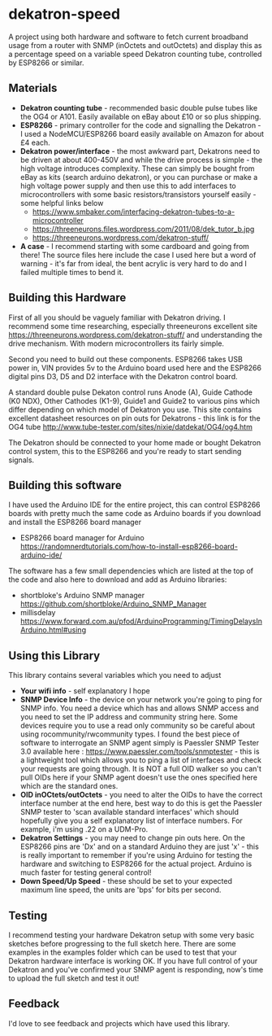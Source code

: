 # dekatron-speed

A project using both hardware and software to fetch current broadband usage from a router with SNMP (inOctets and outOctets) and display this as a percentage speed on a variable speed Dekatron counting tube, controlled by ESP8266 or similar.

## Materials
* **Dekatron counting tube** - recommended basic double pulse tubes like the OG4 or A101. Easily available on eBay about £10 or so plus shipping.
* **ESP8266** - primary controller for the code and signalling the Dekatron - I used a NodeMCU/ESP8266 board easily available on Amazon for about £4 each.
* **Dekatron power/interface** - the most awkward part, Dekatrons need to be driven at about 400-450V and while the drive process is simple - the high voltage introduces complexity. These can simply be bought from eBay as kits (search arduino dekatron), or you can purchase or make a high voltage power supply and then use this to add interfaces to microcontrollers with some basic resistors/transistors yourself easily - some helpful links below
  * https://www.smbaker.com/interfacing-dekatron-tubes-to-a-microcontroller
  * https://threeneurons.files.wordpress.com/2011/08/dek_tutor_b.jpg
  * https://threeneurons.wordpress.com/dekatron-stuff/
* **A case** - I recommend starting with some cardboard and going from there! The source files here include the case I used here but a word of warning - it's far from ideal, the bent acrylic is very hard to do and I failed multiple times to bend it.

## Building this Hardware
First of all you should be vaguely familiar with Dekatron driving. I recommend some time researching, especially threeneurons excellent site https://threeneurons.wordpress.com/dekatron-stuff/ and understanding the drive mechanism. With modern microcontrollers its fairly simple.

Second you need to build out these components. ESP8266 takes USB power in, VIN provides 5v to the Arduino board used here and the ESP8266 digital pins D3, D5 and D2 interface with the Dekatron control board.

A standard double pulse Dekaton control runs Anode (A), Guide Cathode (K0 NDX), Other Cathodes (K1-9), Guide1 and Guide2 to various pins which differ depending on which model of Dekatron you use. This site contains excellent datasheet resources on pin outs for Dekatrons - this link is for the OG4 tube http://www.tube-tester.com/sites/nixie/datdekat/OG4/og4.htm

The Dekatron should be connected to your home made or bought Dekatron control system, this to the ESP8266 and you're ready to start sending signals.

## Building this software
I have used the Arduino IDE for the entire project, this can control ESP8266 boards with pretty much the same code as Arduino boards if you download and install the ESP8266 board manager
* ESP8266 board manager for Arduino https://randomnerdtutorials.com/how-to-install-esp8266-board-arduino-ide/

The software has a few small dependencies which are listed at the top of the code and also here to download and add as Arduino libraries:
* shortbloke's Arduino SNMP manager https://github.com/shortbloke/Arduino_SNMP_Manager
* millisdelay https://www.forward.com.au/pfod/ArduinoProgramming/TimingDelaysInArduino.html#using

## Using this Library
This library contains several variables which you need to adjust
* **Your wifi info** - self explanatory I hope
* **SNMP Device Info** - the device on your network you're going to ping for SNMP info. You need a device which has and allows SNMP access and you need to set the IP address and community string here. Some devices require you to use a read only community so be careful about using rocommunity/rwcommunity types. I found the best piece of software to interrogate an SNMP agent simply is Paessler SNMP Tester 3.0 available here : https://www.paessler.com/tools/snmptester - this is a lightweight tool which allows you to ping a list of interfaces and check your requests are going through. It is NOT a full OID walker so you can't pull OIDs here if your SNMP agent doesn't use the ones specified here which are the standard ones.
* **OID inOCtets/outOctets** - you need to alter the OIDs to have the correct interface number at the end here, best way to do this is get the Paessler SNMP tester to 'scan available standard interfaces' which should hopefully give you a self explanatory list of interface numbers. For example, i'm using .22 on a UDM-Pro.
* **Dekatron Settings** - you may need to change pin outs here. On the ESP8266 pins are 'Dx' and on a standard Arduino they are just 'x' - this is really important to remember if you're using Arduino for testing the hardware and switching to ESP8266 for the actual project. Arduino is much faster for testing general control!
* **Down Speed/Up Speed** - these should be set to your expected maximum line speed, the units are 'bps' for bits per second.

## Testing
I recommend testing your hardware Dekatron setup with some very basic sketches before progressing to the full sketch here. There are some examples in the examples folder which can be used to test that your Dekatron hardware interface is working OK. If you have full control of your Dekatron and you've confirmed your SNMP agent is responding, now's time to upload the full sketch and test it out! 

## Feedback
I'd love to see feedback and projects which have used this library.
